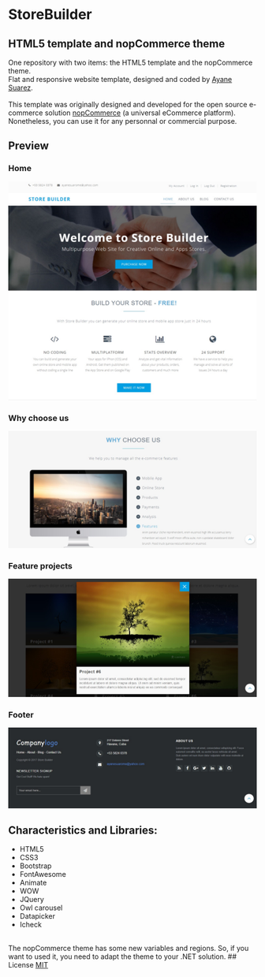 # StoreBuilder
## HTML5 template and nopCommerce theme
One repository with two items: the HTML5 template and the nopCommerce theme.
<br />
Flat and responsive website template, designed and coded by <a href="https://github.com/ayanesuarome">Ayane Suarez</a>.
<br /><br />
This template was originally designed and developed for the open source e-commerce solution <a href="https://www.nopcommerce.com/">nopCommerce</a> (a universal eCommerce platform).<br />
Nonetheless, you can use it for any personnal or commercial purpose.

## Preview

### Home
![screenshot](https://github.com/ayanesuarome/StoreBuilder/blob/master/screenshots/home.jpg)

### Why choose us
![screenshot](https://github.com/ayanesuarome/StoreBuilder/blob/master/screenshots/why-choose-us.jpg)

### Feature projects
![screenshot](https://github.com/ayanesuarome/StoreBuilder/blob/master/screenshots/project.jpg)

### Footer
![screenshot](https://github.com/ayanesuarome/StoreBuilder/blob/master/screenshots/footer.jpg)

## Characteristics and Libraries:
<ul>
  <li>HTML5</li>
  <li>CSS3</li>
  <li>Bootstrap</li>
  <li>FontAwesome</li>
  <li>Animate</li>
  <li>WOW</li>
  <li>JQuery</li>
  <li>Owl carousel</li>
  <li>Datapicker</li>
  <li>Icheck</li>
</ul>
<br />
The nopCommerce theme has some new variables and regions. So, if you want to used it, you need to adapt the theme to your .NET solution.
## License
<a href="https://github.com/ayanesuarome/StoreBuilder/blob/master/LICENSE">MIT</a>
